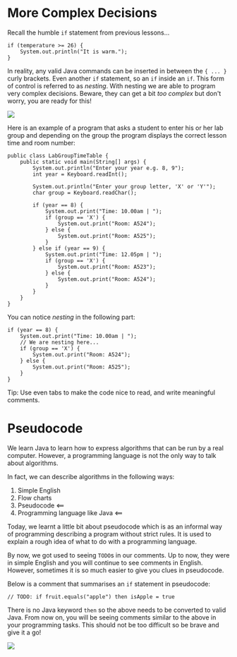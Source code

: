 # More Complex Decisions

Recall the humble `if` statement from previous lessons...

```
if (temperature >= 26) {
    System.out.println("It is warm.");
}
```

In reality, any valid Java commands can be inserted in between the `{ ... }` curly brackets. Even another `if` statement, so an `if` inside an `if`. This form of control is referred to as *nesting*. With nesting we are able to program very complex decisions. Beware, they can get a bit *too complex* but don't worry, you are ready for this!

<img src="https://media.giphy.com/media/YPahwXZZ5zyySJRRB7/giphy.gif">

Here is an example of a program that asks a student to enter his or her lab group and depending on the group the program displays the correct lesson time and room number:

```
public class LabGroupTimeTable {
    public static void main(String[] args) {
        System.out.println("Enter your year e.g. 8, 9");
        int year = Keyboard.readInt();

        System.out.println("Enter your group letter, 'X' or 'Y'");
        char group = Keyboard.readChar();

        if (year == 8) {
            System.out.print("Time: 10.00am | ");
            if (group == 'X') {
                System.out.print("Room: A524");
            } else {
                System.out.print("Room: A525");
            }
        } else if (year == 9) {
            System.out.print("Time: 12.05pm | ");
            if (group == 'X') {
                System.out.print("Room: A523");
            } else {
                System.out.print("Room: A524");
            }
        }
    }
}
```

You can notice *nesting* in the following part:

```
if (year == 8) {
    System.out.print("Time: 10.00am | ");
    // We are nesting here...
    if (group == 'X') {
        System.out.print("Room: A524");
    } else {
        System.out.print("Room: A525");
    }
}
```

Tip: Use even tabs to make the code nice to read, and write meaningful comments.

# Pseudocode

We learn Java to learn how to express algorithms that can be run by a real computer. However, a programming language is not the only way to talk about algorithms.

In fact, we can describe algorithms in the following ways:
1. Simple English
2. Flow charts
3. Pseudocode <== 
4. Programming language like Java <==

Today, we learnt a little bit about pseudocode which is as an informal way of programming describing a program without strict rules. It is used to explain a rough idea of what to do with a programming language. 

By now, we got used to seeing `TODO`s in our comments. Up to now, they were in simple English and you will continue to see comments in English. However, sometimes it is so much easier to give you clues in pseudocode. 

Below is a comment that summarises an `if` statement in pseudocode:

```
// TODO: if fruit.equals("apple") then isApple = true
```

There is no Java keyword `then` so the above needs to be converted to valid Java. From now on, you will be seeing comments similar to the above in your programming tasks. This should not be too difficult so be brave and give it a go!

<img src="https://c.tenor.com/NII7Z9YQLsMAAAAC/go-for-it-you-can-do-it.gif">
